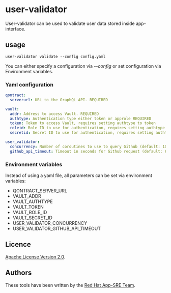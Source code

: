 # user-validator

User-validator can be used to validate user data stored inside app-interface. 

## usage

`user-validator validate --config config.yaml` 

You can either specify a configuration via _--config_ or set configuration via Environment variables.

### Yaml configuration

```YAML
qontract: 
  serverurl: URL to the GraphQL API. REQUIRED

vault:
  addr: Address to access Vault. REQUIRED
  authtype: Authentication type either token or approle REQUIRED
  token: Token to access Vault, requires setting authtype to token
  roleid: Role ID to use for authentication, requires setting authtype to approle 
  secretid: Secret ID to use for authentication, requires setting authtype to approle 

user_validator:
  concurrency: Number of coroutines to use to query Github (default: 10)
  github_api_timeout: Timeout in seconds for Github request (default: 60s)
```

### Environment variables

Instead of using a yaml file, all parameters can be set via environment variables:

 * QONTRACT_SERVER_URL
 * VAULT_ADDR
 * VAULT_AUTHTYPE
 * VAULT_TOKEN
 * VAULT_ROLE_ID
 * VAULT_SECRET_ID
 * USER_VALIDATOR_CONCURRENCY
 * USER_VALIDATOR_GITHUB_API_TIMEOUT

## Licence
[Apache License Version 2.0](LICENSE).

## Authors

These tools have been written by the [Red Hat App-SRE Team](mailto:sd-app-sre@redhat.com).
